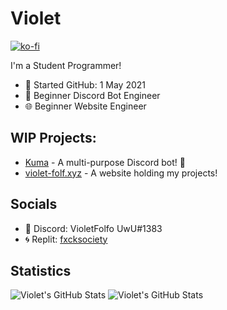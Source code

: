 # Violet
[![ko-fi](https://ko-fi.com/img/githubbutton_sm.svg)](https://ko-fi.com/K3K466MZO)
<br>

I'm a Student Programmer!

- 📆 Started GitHub: 1 May 2021
- 👾 Beginner Discord Bot Engineer
- 🌐 Beginner Website Engineer

## WIP Projects:
- [Kuma](https://www.github.com/violetfolf/kuma) - A multi-purpose Discord bot! 👾
- [violet-folf.xyz](https://violet-folf.xyz/) - A website holding my projects!

## Socials
- 👾 Discord: VioletFolfo UwU#1383
- 🌀 Replit: [fxcksociety](https://www.replit.com/@fxcksociety)

## Statistics
<img alt="Violet's GitHub Stats" src="https://github-readme-stats.vercel.app/api/top-langs?username=GDColon&layout=compact&theme=dracula">
<img alt="Violet's GitHub Stats" src="https://github-readme-stats.vercel.app/api?username=violetfolf&show_icons=true&theme=radical">
